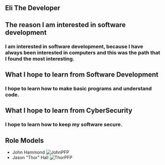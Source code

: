 ## Eli The Developer

## The reason I am interested in software development
### I am interested in software development, because I have always been interested in computers and this was the path that I found the most interesting.

## What I hope to learn from Software Development
### I hope to learn how to make basic programs and understand code.

## What I hope to learn from CyberSecurity
### I hope to learn how to keep my software secure.


## Role Models

* John Hammond ![JohnPFP](C:\Users\B1\EliDev-Profile\channels4_profile.jpg)
* Jason "Thor" Hall ![ThorPFP](C:\Users\B1\EliDev-Profile\download.jpg)

